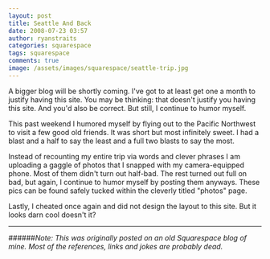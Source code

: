 ```yaml
---
layout: post
title: Seattle And Back
date: 2008-07-23 03:57
author: ryanstraits
categories: squarespace
tags: squarespace
comments: true
image: /assets/images/squarespace/seattle-trip.jpg
---
```


A bigger blog will be shortly coming. I've got to at least get one a month to justify having this site. You may be thinking: that doesn't justify you having this site. And you'd also be correct. But still, I continue to humor myself.

This past weekend I humored myself by flying out to the Pacific Northwest to visit a few good old friends. It was short but most infinitely sweet. I had a blast and a half to say the least and a full two blasts to say the most.

Instead of recounting my entire trip via words and clever phrases I am uploading a gaggle of photos that I snapped with my camera-equipped phone. Most of them didn't turn out half-bad. The rest turned out full on bad, but again, I continue to humor myself by posting them anyways. These pics can be found safely tucked within the cleverly titled "photos" page.

Lastly, I cheated once again and did not design the layout to this site. But it looks darn cool doesn't it?

---

######*Note: This was originally posted on an old Squarespace blog of mine. Most of the references, links and jokes are probably dead.*

